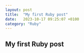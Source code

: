 ```yaml
---
layout: post
title:  "My first Ruby post"
date:   2023-10-17 09:25:07 +0100
category: "Ruby"
---
```


## My first Ruby post